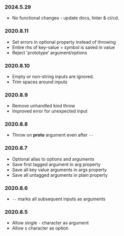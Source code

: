 ### 2024.5.29

* No functional changes - update docs, linter & ci/cd.

### 2020.8.11

* Set errors in optional property instead of throwing
* Entire rhs of key-value = symbol is saved in value
* Reject 'prototype' argument/options

### 2020.8.10

* Empty or non-string inputs are ignored.
* Trim spaces around inputs

### 2020.8.9

* Remove unhandled kind throw
* Improved error for unexpected input

### 2020.8.8

* Throw on __proto__ argument even after `--`

### 2020.8.7

* Optional alias to options and arguments
* Save first tagged argument in arg property
* Save all key value arguments in args property
* Save all untagged arguments in plain property

### 2020.8.6

* `--` marks all subsequent inputs as arguments

### 2020.8.5

* Allow single `-` character as argument
* Allow `$` character as option
